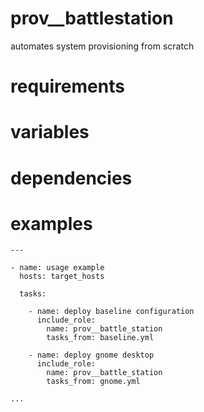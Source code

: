 # prov__battlestation
automates system provisioning from scratch

# requirements
# variables
# dependencies
# examples
```
---

- name: usage example
  hosts: target_hosts

  tasks:

    - name: deploy baseline configuration
      include_role:
        name: prov__battle_station
        tasks_from: baseline.yml

    - name: deploy gnome desktop
      include_role:
        name: prov__battle_station
        tasks_from: gnome.yml

...
```
